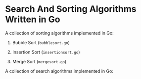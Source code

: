 # Search And Sorting Algorithms Written in Go
A collection of sorting algorithms implemented in Go:

1. Bubble Sort (`bubblesort.go`)

2. Insertion Sort (`insertionsort.go`)

3. Merge Sort (`mergesort.go`)


A collection of search algorithms implemented in Go:


